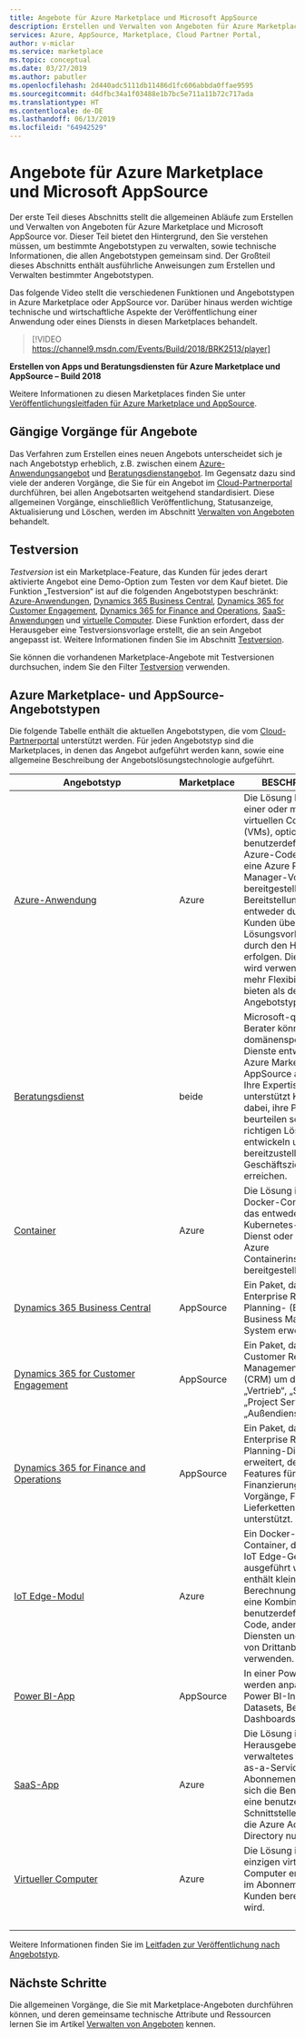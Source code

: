 ```yaml
---
title: Angebote für Azure Marketplace und Microsoft AppSource
description: Erstellen und Verwalten von Angeboten für Azure Marketplace und Microsoft AppSource
services: Azure, AppSource, Marketplace, Cloud Partner Portal,
author: v-miclar
ms.service: marketplace
ms.topic: conceptual
ms.date: 03/27/2019
ms.author: pabutler
ms.openlocfilehash: 2d440adc5111db11486d1fc606abbda0ffae9595
ms.sourcegitcommit: d4dfbc34a1f03488e1b7bc5e711a11b72c717ada
ms.translationtype: HT
ms.contentlocale: de-DE
ms.lasthandoff: 06/13/2019
ms.locfileid: "64942529"
---
```

# <a name="azure-and-appsource-marketplace-offers"></a>Angebote für Azure Marketplace und Microsoft AppSource

Der erste Teil dieses Abschnitts stellt die allgemeinen Abläufe zum Erstellen und Verwalten von Angeboten für Azure Marketplace und Microsoft AppSource vor.  Dieser Teil bietet den Hintergrund, den Sie verstehen müssen, um bestimmte Angebotstypen zu verwalten, sowie technische Informationen, die allen Angebotstypen gemeinsam sind.  Der Großteil dieses Abschnitts enthält ausführliche Anweisungen zum Erstellen und Verwalten bestimmter Angebotstypen.  

Das folgende Video stellt die verschiedenen Funktionen und Angebotstypen in Azure Marketplace oder AppSource vor.  Darüber hinaus werden wichtige technische und wirtschaftliche Aspekte der Veröffentlichung einer Anwendung oder eines Diensts in diesen Marketplaces behandelt.

> [!VIDEO https://channel9.msdn.com/Events/Build/2018/BRK2513/player]

**Erstellen von Apps und Beratungsdiensten für Azure Marketplace und AppSource – Build 2018**

Weitere Informationen zu diesen Marketplaces finden Sie unter [Veröffentlichungsleitfaden für Azure Marketplace und AppSource](../marketplace-publishers-guide.md).


## <a name="common-offer-operations"></a>Gängige Vorgänge für Angebote

Das Verfahren zum Erstellen eines neuen Angebots unterscheidet sich je nach Angebotstyp erheblich, z.B. zwischen einem [Azure-Anwendungsangebot](./azure-applications/cpp-azure-app-offer.md) und [Beratungsdienstangebot](./consulting-services/cloud-partner-portal-consulting-services-publishing-offer.md).  Im Gegensatz dazu sind viele der anderen Vorgänge, die Sie für ein Angebot im [Cloud-Partnerportal](https://cloudpartner.azure.com) durchführen, bei allen Angebotsarten weitgehend standardisiert.  Diese allgemeinen Vorgänge, einschließlich Veröffentlichung, Statusanzeige, Aktualisierung und Löschen, werden im Abschnitt [Verwalten von Angeboten](./manage-offers/cpp-manage-offers.md) behandelt.


## <a name="test-drive"></a>Testversion

*Testversion* ist ein Marketplace-Feature, das Kunden für jedes derart aktivierte Angebot eine Demo-Option zum Testen vor dem Kauf bietet.  Die Funktion „Testversion“ ist auf die folgenden Angebotstypen beschränkt: [Azure-Anwendungen](./azure-applications/cpp-azure-app-offer.md), [Dynamics 365 Business Central](../cloud-partner-portal-orig/cpp-business-central-offer.md), [Dynamics 365 for Customer Engagement](./dyn365ce/cpp-customer-engagement-offer.md), [Dynamics 365 for Finance and Operations](../cloud-partner-portal-orig/cpp-dynamics-365-operations-offer.md), [ SaaS-Anwendungen](./saas-app/cpp-saas-offer.md) und [virtuelle Computer](./virtual-machine/cpp-virtual-machine-offer.md).  Diese Funktion erfordert, dass der Herausgeber eine Testversionsvorlage erstellt, die an sein Angebot angepasst ist.  Weitere Informationen finden Sie im Abschnitt [Testversion](./test-drive/what-is-test-drive.md).

Sie können die vorhandenen Marketplace-Angebote mit Testversionen durchsuchen, indem Sie den Filter [Testversion](https://azuremarketplace.microsoft.com/en-us/marketplace/apps?filters=test-drive) verwenden. 


## <a name="azure-marketplace-and-appsource-offer-types"></a>Azure Marketplace- und AppSource-Angebotstypen

Die folgende Tabelle enthält die aktuellen Angebotstypen, die vom [Cloud-Partnerportal](https://cloudpartner.azure.com) unterstützt werden.  Für jeden Angebotstyp sind die Marketplaces, in denen das Angebot aufgeführt werden kann, sowie eine allgemeine Beschreibung der Angebotslösungstechnologie aufgeführt.

|                Angebotstyp                |  Marketplace  |   BESCHREIBUNG                                                           |
|                ----------                |  -----------  |   -----------                                                           |
| [Azure-Anwendung](./azure-applications/cpp-azure-app-offer.md) | Azure | Die Lösung besteht aus einer oder mehreren virtuellen Computern (VMs), optionalem benutzerdefiniertem Azure-Code, der über eine Azure Resource Manager-Vorlage bereitgestellt wird.  Die Bereitstellung kann entweder durch den Kunden über eine Lösungsvorlage oder durch den Herausgeber erfolgen. Dieser Typ wird verwendet, um mehr Flexibilität zu bieten als der VM-Angebotstyp.  |
| [Beratungsdienst](./consulting-services/cloud-partner-portal-consulting-services-publishing-offer.md) | beide | Microsoft-qualifizierte Berater können ihre domänenspezifischen Dienste entweder in Azure Marketplace oder AppSource aufführen.  Ihre Expertise unterstützt Kunden dabei, ihre Probleme zu beurteilen sowie die richtigen Lösungen zu entwickeln und bereitzustellen, um ihre Geschäftsziele zu erreichen.  |
| [Container](./containers/cpp-containers-offer.md)  | Azure | Die Lösung ist ein Docker-Containerimage, das entweder als Kubernetes-basierter Dienst oder in Form von Azure Containerinstanzen bereitgestellt wird. |
| [Dynamics 365 Business Central](../cloud-partner-portal-orig/cpp-business-central-offer.md) | AppSource | Ein Paket, das dieses Enterprise Resource Planning- (ERP) und Business Management-System erweitert. |
| [Dynamics 365 for Customer Engagement](./dyn365ce/cpp-customer-engagement-offer.md) | AppSource | Ein Paket, das dieses Customer Resource Management-System (CRM) um die Module „Vertrieb“, „Service“, „Project Service“ und „Außendienst“ erweitert.  |
| [Dynamics 365 for Finance and Operations](../cloud-partner-portal-orig/cpp-dynamics-365-operations-offer.md) | AppSource | Ein Paket, das diesen Enterprise Resource Planning-Dienst (ERP) erweitert, der erweiterte Features für Finanzierung, operative Vorgänge, Fertigung und Lieferkettenmanagement unterstützt. |
| [IoT Edge-Modul](./iot-edge-module/cpp-offer-process-parts.md) | Azure | Ein Docker-kompatibler Container, der auf einem IoT Edge-Gerät ausgeführt wird.  Er enthält kleine Berechnungsmodule, die eine Kombination aus benutzerdefiniertem Code, anderen Azure-Diensten und Diensten von Drittanbietern verwenden. |
| [Power BI-App](./power-bi/cpp-power-bi-offer.md) | AppSource | In einer Power BI-App werden anpassbare Power BI-Inhalte, z. B. Datasets, Berichte und Dashboards, gebündelt. |
| [SaaS-App](./saas-app/cpp-saas-offer.md) | Azure | Die Lösung ist ein vom Herausgeber verwaltetes Software-as-a-Service-Abonnement, an dem sich die Benutzer über eine benutzerdefinierte Schnittstelle anmelden, die Azure Active Directory nutzt. |
| [Virtueller Computer](./virtual-machine/cpp-virtual-machine-offer.md)  | Azure  | Die Lösung ist auf einem einzigen virtuellen Computer enthalten, der im Abonnement des Kunden bereitgestellt wird.  |
| &nbsp;&nbsp;&nbsp;&nbsp;&nbsp;&nbsp;&nbsp;&nbsp;&nbsp;&nbsp;&nbsp;&nbsp;&nbsp;&nbsp;&nbsp;&nbsp;&nbsp;&nbsp;&nbsp;&nbsp;&nbsp;&nbsp;&nbsp;&nbsp;&nbsp;&nbsp;&nbsp;&nbsp;&nbsp;&nbsp;&nbsp;&nbsp;&nbsp;&nbsp;&nbsp;&nbsp;&nbsp;&nbsp;&nbsp;&nbsp;&nbsp;&nbsp;&nbsp;&nbsp;&nbsp;&nbsp;&nbsp;&nbsp;&nbsp;&nbsp;&nbsp;&nbsp;&nbsp;&nbsp;&nbsp;&nbsp;&nbsp;&nbsp;&nbsp;&nbsp;&nbsp;&nbsp;&nbsp;&nbsp; |   |   |

Weitere Informationen finden Sie im [Leitfaden zur Veröffentlichung nach Angebotstyp](../publisher-guide-by-offer-type.md).


## <a name="next-steps"></a>Nächste Schritte

Die allgemeinen Vorgänge, die Sie mit Marketplace-Angeboten durchführen können, und deren gemeinsame technische Attribute und Ressourcen lernen Sie im Artikel [Verwalten von Angeboten](./manage-offers/cpp-manage-offers.md) kennen.
